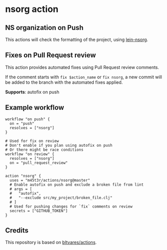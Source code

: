 # nsorg action

## NS organization on Push

This actions will check the formatting of the project, using
[lein-nsorg](https://github.com/immoh/lein-nsorg/).

## Fixes on Pull Request review

This action provides automated fixes using Pull Request review comments.

If the comment starts with `fix $action_name` or `fix nsorg`, a new commit will
be added to the branch with the automated fixes applied.

**Supports**: autofix on push

## Example workflow

```hcl
workflow "on push" {
  on = "push"
  resolves = ["nsorg"]
}

# Used for fix on review
# Don't enable if you plan using autofix on push
# Or there might be race conditions
workflow "on review" {
  resolves = ["nsorg"]
  on = "pull_request_review"
}

action "nsorg" {
  uses = "m45t3r/actions/nsorg@master"
  # Enable autofix on push and exclude a broken file from lint
  # args = [
  #   "autofix",
  #   "--exclude src/my_project/broken_file.clj"
  # ]
  # Used for pushing changes for `fix` comments on review
  secrets = ["GITHUB_TOKEN"]
}
```

## Credits

This repository is based on
[bltvares/actions](https://github.com/bltavares/actions/tree/master/cljfmt).
